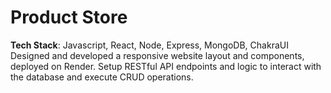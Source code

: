 <h1>Product Store</h1>

**Tech Stack**: Javascript, React, Node, Express, MongoDB, ChakraUI
Designed and developed a responsive website layout and components, deployed on Render.
Setup RESTful API endpoints and logic to interact with the database and execute CRUD operations.
